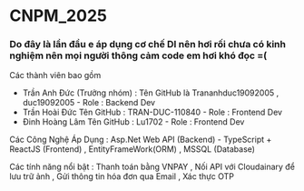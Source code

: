 # CNPM_2025

<h3> Do đây là lần đầu e áp dụng cơ chế DI nên hơi rối chưa có kinh nghiệm nên mọi người thông cảm code em hơi khó đọc =(  </h3>
Các thành viên bao gồm

<ul>
  <li> 
    Trần Anh Đức (Trưởng nhóm) : Tên GitHub là Trananhduc19092005 , duc19092005 - Role : Backend Dev
  </li>

  <li> 
    Trần Hoài Đức Tên GitHub : TRAN-DUC-110840 - Role : Frontend Dev
  </li>

  <li> 
    Đinh Hoàng Lâm Tên GitHub : Lu1702 - Role : Frontend Dev
  </li>
</ul>

<p> Các Công Nghệ Áp Dụng : Asp.Net Web API (Backend) - TypeScript + ReactJS (Frontend) , EntityFrameWork(ORM) , MSSQL (Database)
 </p>

 <p> Các tính năng nổi bật : Thanh toán bằng VNPAY , Nối API với Cloudainary để lưu trữ ảnh , Gửi thông tin hóa đơn qua Email , Xác thực OTP
 </p>



